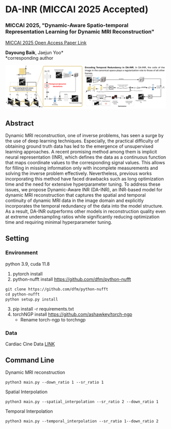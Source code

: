 # DA-INR (MICCAI 2025 Accepted)

### MICCAI 2025, "Dynamic-Aware Spatio-temporal Representation Learning for Dynamic MRI Reconstruction"

[MICCAI 2025 Open Access Paper Link](https://papers.miccai.org/miccai-2025/0269-Paper5140.html)

**Dayoung Baik**, Jaejun Yoo*  <br />
*corresponding author

![Alt text](./readme_img/method.jpg)

## Abstract
Dynamic MRI reconstruction, one of inverse problems, has seen a surge by the use of deep learning techniques. Especially, the practical difficulty of obtaining ground truth data has led to the emergence of unsupervised learning approaches. A recent promising method among them is implicit neural representation (INR), which defines the data as a continuous function that maps coordinate values to the corresponding signal values. This allows for filling in missing information only with incomplete measurements and solving the inverse problem effectively. Nevertheless, previous works incorporating this method have faced drawbacks such as long optimization time and the need for extensive hyperparameter tuning. To address these issues, we propose Dynamic-Aware INR (DA-INR), an INR-based model for dynamic MRI reconstruction that captures the spatial and temporal continuity of dynamic MRI data in the image domain and explicitly incorporates the temporal redundancy of the data into the model structure. As a result, DA-INR outperforms other models in reconstruction quality even at extreme undersampling ratios while significantly reducing optimization time and requiring minimal hyperparameter tuning.

## Setting
### Environment
python 3.9, cuda 11.8
1. pytorch install
2. python-nufft install <https://github.com/dfm/python-nufft>
```
git clone https://github.com/dfm/python-nufft
cd python-nufft 
python setup.py install 
```
3. pip install -r requirements.txt
4. torchNGP install <https://github.com/ashawkey/torch-ngp>
    - Rename torch-ngp to torchngp

### Data
Cardiac Cine Data [LINK](https://drive.google.com/file/d/1InP02lh_T_pMPCiwYsavihrcIF4bBVEf/view)

## Command Line
Dynamic MRI reconstruction
```
python3 main.py --down_ratio 1 --sr_ratio 1
```

Spatial Interpolation
```
python3 main.py --spatial_interpolation --sr_ratio 2 --down_ratio 1
```

Temporal Interpolation
```
python3 main.py --temporal_interpolation --sr_ratio 1--down_ratio 2
```


